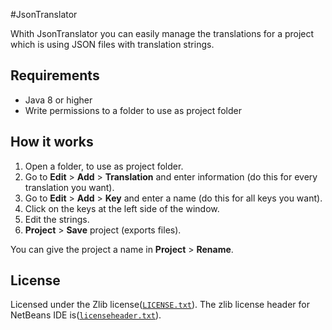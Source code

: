#JsonTranslator

Whith JsonTranslator you can easily manage the translations for a project which
is using JSON files with translation strings.

## Requirements

* Java 8 or higher
* Write permissions to a folder to use as project folder

## How it works

1. Open a folder, to use as project folder.
2. Go to **Edit** > **Add** > **Translation** and enter information (do this for
   every translation you want).
4. Go to **Edit** > **Add** > **Key** and enter a name (do this for all keys you
   want).
5. Click on the keys at the left side of the window.
6. Edit the strings.
7. **Project** > **Save** project (exports files).

You can give the project a name in **Project** > **Rename**.

## License

Licensed under the Zlib license([`LICENSE.txt`](https://github.com/jochembroekhoff/JsonTranslator/blob/master/LICENSE.txt)).
The zlib license header for NetBeans IDE is([`licenseheader.txt`](https://github.com/jochembroekhoff/JsonTranslator/blob/master/licenseheader.txt)).